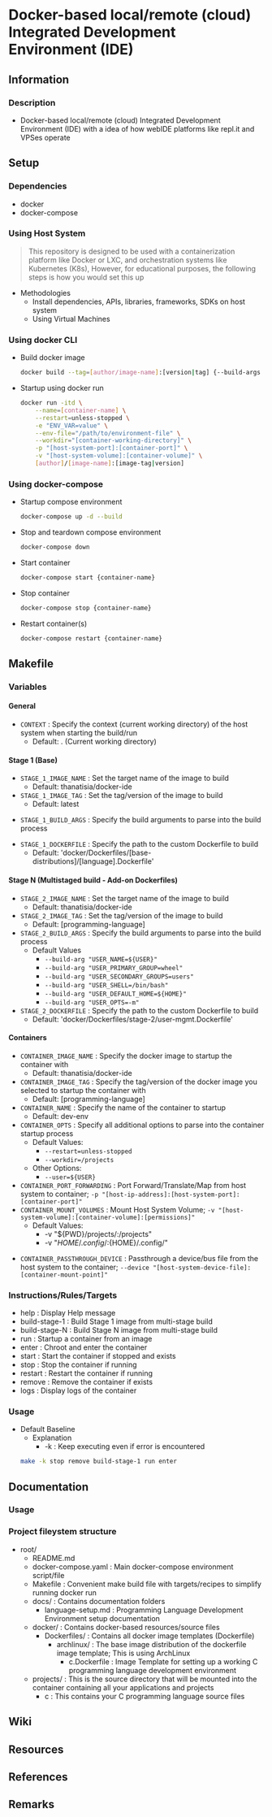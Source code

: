 # Docker-based local/remote (cloud) Integrated Development Environment (IDE)

## Information
### Description
+ Docker-based local/remote (cloud) Integrated Development Environment (IDE) with a idea of how webIDE platforms like repl.it and VPSes operate

## Setup
### Dependencies
+ docker
+ docker-compose

### Using Host System
> This repository is designed to be used with a containerization platform like Docker or LXC, and orchestration systems like Kubernetes (K8s), However, for educational purposes, the following steps is how you would set this up
- Methodologies
    + Install dependencies, APIs, libraries, frameworks, SDKs on host system
    + Using Virtual Machines

### Using docker CLI
- Build docker image
    ```bash
    docker build --tag=[author/image-name]:[version|tag] {--build-args [ARGUMENT_VARIABLE="value"]} -f [custom-dockerfile-template] [context]
    ```

- Startup using docker run
    ```bash
    docker run -itd \
        --name=[container-name] \
        --restart=unless-stopped \
        -e "ENV_VAR=value" \
        --env-file="/path/to/environment-file" \
        --workdir="[container-working-directory]" \
        -p "[host-system-port]:[container-port]" \
        -v "[host-system-volume]:[container-volume]" \
        [author]/[image-name]:[image-tag|version]
    ```

### Using docker-compose
- Startup compose environment
    ```bash
    docker-compose up -d --build
    ```

- Stop and teardown compose environment
    ```bash
    docker-compose down
    ```

- Start container
    ```bash
    docker-compose start {container-name}
    ```

- Stop container
    ```bash
    docker-compose stop {container-name}
    ```

- Restart container(s)
    ```bash
    docker-compose restart {container-name}
    ```

## Makefile
### Variables
#### General
- `CONTEXT` : Specify the context (current working directory) of the host system when starting the build/run
    + Default: . (Current working directory)

#### Stage 1 (Base)
- `STAGE_1_IMAGE_NAME` : Set the target name of the image to build
    + Default: thanatisia/docker-ide
- `STAGE_1_IMAGE_TAG`  : Set the tag/version of the image to build
    + Default: latest
+ `STAGE_1_BUILD_ARGS` : Specify the build arguments to parse into the build process
- `STAGE_1_DOCKERFILE` : Specify the path to the custom Dockerfile to build
    + Default: 'docker/Dockerfiles/[base-distributions]/[language].Dockerfile'

#### Stage N (Multistaged build - Add-on Dockerfiles)
- `STAGE_2_IMAGE_NAME` : Set the target name of the image to build
    + Default: thanatisia/docker-ide
- `STAGE_2_IMAGE_TAG`  : Set the tag/version of the image to build
    + Default: [programming-language]
- `STAGE_2_BUILD_ARGS` : Specify the build arguments to parse into the build process
    - Default Values 
        + `--build-arg "USER_NAME=${USER}"`
        + `--build-arg "USER_PRIMARY_GROUP=wheel"`
        + `--build-arg "USER_SECONDARY_GROUPS=users"`
        + `--build-arg "USER_SHELL=/bin/bash"`
        + `--build-arg "USER_DEFAULT_HOME=${HOME}"`
        + `--build-arg "USER_OPTS=-m"`
- `STAGE_2_DOCKERFILE` : Specify the path to the custom Dockerfile to build
    + Default: 'docker/Dockerfiles/stage-2/user-mgmt.Dockerfile'

#### Containers
- `CONTAINER_IMAGE_NAME` : Specify the docker image to startup the container with
    + Default: thanatisia/docker-ide
- `CONTAINER_IMAGE_TAG` : Specify the tag/version of the docker image you selected to startup the container with
    + Default: [programming-language]
- `CONTAINER_NAME` : Specify the name of the container to startup
    + Default: dev-env
- `CONTAINER_OPTS` : Specify all additional options to parse into the container startup process
    - Default Values:
        + `--restart=unless-stopped`
        + `--workdir=/projects`
    - Other Options:
        + `--user=${USER}`
- `CONTAINER_PORT_FORWARDING` : Port Forward/Translate/Map from host system to container; `-p "[host-ip-address]:[host-system-port]:[container-port]"`
- `CONTAINER_MOUNT_VOLUMES`   : Mount Host System Volume; `-v "[host-system-volume]:[container-volume]:[permissions]"`
    - Default Values:
        + -v "${PWD}/projects/:/projects"
        + -v "${HOME}/.config/:${HOME}/.config/"
+ `CONTAINER_PASSTHROUGH_DEVICE` : Passthrough a device/bus file from the host system to the container; `--device "[host-system-device-file]:[container-mount-point]"`

### Instructions/Rules/Targets
+ help : Display Help message
+ build-stage-1 : Build Stage 1 image from multi-stage build
+ build-stage-N : Build Stage N image from multi-stage build
+ run : Startup a container from an image
+ enter : Chroot and enter the container
+ start : Start the container if stopped and exists
+ stop : Stop the container if running
+ restart : Restart the container if running
+ remove : Remove the container if exists
+ logs : Display logs of the container

### Usage
- Default Baseline
    - Explanation
        + -k : Keep executing even if error is encountered
    ```bash
    make -k stop remove build-stage-1 run enter
    ```

## Documentation

### Usage

### Project fileystem structure
- root/
    - README.md
    - docker-compose.yaml : Main docker-compose environment script/file
    - Makefile : Convenient make build file with targets/recipes to simplify running docker run
    - docs/ : Contains documentation folders
        + language-setup.md : Programming Language Development Environment setup documentation
    - docker/ : Contains docker-based resources/source files
        - Dockerfiles/ : Contains all docker image templates (Dockerfile)
            - archlinux/ : The base image distribution of the dockerfile image template; This is using ArchLinux
                + c.Dockerfile : Image Template for setting up a working C programming language development environment
    - projects/ : This is the source directory that will be mounted into the container containing all your applications and projects
        - c : This contains your C programming language source files

## Wiki

## Resources

## References

## Remarks

